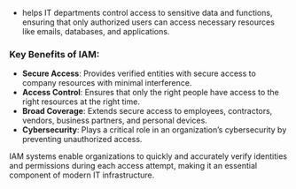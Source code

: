- helps IT departments control access to sensitive data and functions, ensuring that only authorized users can access necessary resources like emails, databases, and applications.
### Key Benefits of IAM:
- **Secure Access**: Provides verified entities with secure access to company resources with minimal interference.
- **Access Control**: Ensures that only the right people have access to the right resources at the right time.
- **Broad Coverage**: Extends secure access to employees, contractors, vendors, business partners, and personal devices.
- **Cybersecurity**: Plays a critical role in an organization’s cybersecurity by preventing unauthorized access.

IAM systems enable organizations to quickly and accurately verify identities and permissions during each access attempt, making it an essential component of modern IT infrastructure.